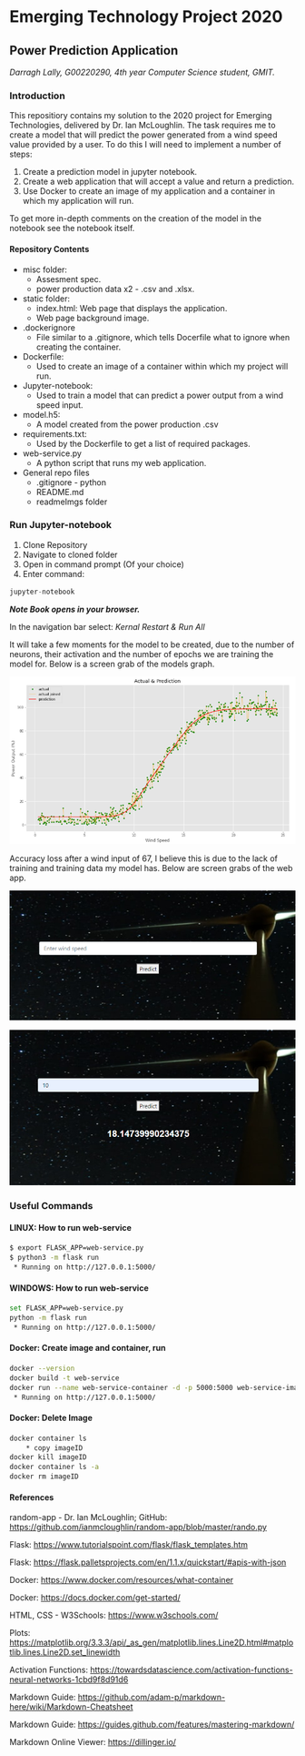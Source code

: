 # Emerging Technology Project 2020

## Power Prediction Application
*Darragh Lally, G00220290, 4th year Computer Science student, GMIT.*

### Introduction
This repositiory contains my solution to the 2020 project for Emerging Technologies, delivered by Dr. Ian McLoughlin. The task requires me to create a model that will predict the power generated from a wind speed value provided by a user. To do this I will need to implement a number of steps:
1. Create a prediction model in jupyter notebook.
2. Create a web application that will accept a value and return a prediction.
3. Use Docker to create an image of my application and a container in which my application will run. 

To get more in-depth comments on the creation of the model in the notebook see the notebook itself.

#### Repository Contents
* misc folder:
    * Assesment spec.
    * power production data x2 - .csv and .xlsx.
* static folder:
    * index.html: Web page that displays the application.
    * Web page background image.
* .dockerignore
    * File similar to a .gitignore, which tells Docerfile what to ignore when creating the container.
* Dockerfile:
    * Used to create an image of a container within which my project will run.
* Jupyter-notebook:
    * Used to train a model that can predict a power output from a wind speed input.
* model.h5:
    * A model created from the power production .csv
* requirements.txt:
    * Used by the Dockerfile to get a list of required packages.
* web-service.py
    * A python script that runs my web application.
* General repo files
    * .gitignore - python
    * README.md
    * readmeImgs folder

### Run Jupyter-notebook
1. Clone Repository
2. Navigate to cloned folder
3. Open in command prompt (Of your choice)
4. Enter command: 
```python
jupyter-notebook
```
***Note Book opens in your browser.***

In the navigation bar select:
*Kernal*
*Restart & Run All*

It will take a few moments for the model to be created, due to the number of neurons, their activation and the number of epochs we are training the model for. Below is a screen grab of the models graph.

![Model Graph](readmeImgs/plot.png "Model Plot")

Accuracy loss after a wind input of 67, I believe this is due to the lack of training and training data my model has. Below are screen grabs of the web app.

![Model Graph](readmeImgs/index.png "index, empty")

![Model Graph](readmeImgs/index2.png "index with result")

### Useful Commands
#### LINUX: How to run web-service
``` bash
$ export FLASK_APP=web-service.py
$ python3 -m flask run
 * Running on http://127.0.0.1:5000/
```

#### WINDOWS: How to run web-service
``` bash
set FLASK_APP=web-service.py
python -m flask run
 * Running on http://127.0.0.1:5000/
```

#### Docker: Create image and container, run
``` bash
docker --version
docker build -t web-service
docker run --name web-service-container -d -p 5000:5000 web-service-image
 * Running on http://127.0.0.1:5000/
```

#### Docker: Delete Image
``` bash
docker container ls
    * copy imageID
docker kill imageID
docker container ls -a
docker rm imageID
```

#### References
random-app - Dr. Ian McLoughlin; GitHub: https://github.com/ianmcloughlin/random-app/blob/master/rando.py

Flask: https://www.tutorialspoint.com/flask/flask_templates.htm

Flask: https://flask.palletsprojects.com/en/1.1.x/quickstart/#apis-with-json

Docker: https://www.docker.com/resources/what-container

Docker: https://docs.docker.com/get-started/

HTML, CSS - W3Schools: https://www.w3schools.com/

Plots: https://matplotlib.org/3.3.3/api/_as_gen/matplotlib.lines.Line2D.html#matplotlib.lines.Line2D.set_linewidth

Activation Functions: https://towardsdatascience.com/activation-functions-neural-networks-1cbd9f8d91d6

Markdown Guide: https://github.com/adam-p/markdown-here/wiki/Markdown-Cheatsheet

Markdown Guide: https://guides.github.com/features/mastering-markdown/

Markdown Online Viewer: https://dillinger.io/



